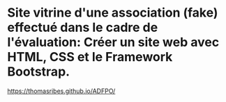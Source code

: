 # Site vitrine d'une association (fake) effectué dans le cadre de l'évaluation: Créer un site web avec HTML, CSS et le Framework Bootstrap.

https://thomasribes.github.io/ADFPO/
